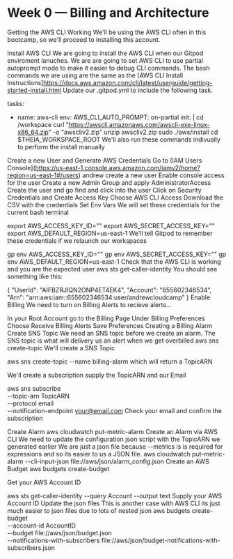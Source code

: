 # Week 0 — Billing and Architecture

Getting the AWS CLI Working
We'll be using the AWS CLI often in this bootcamp, so we'll proceed to installing this account.

Install AWS CLI
We are going to install the AWS CLI when our Gitpod enviroment lanuches.
We are are going to set AWS CLI to use partial autoprompt mode to make it easier to debug CLI commands.
The bash commands we are using are the same as the [AWS CLI Install Instructions]https://docs.aws.amazon.com/cli/latest/userguide/getting-started-install.html
Update our .gitpod.yml to include the following task.

tasks:
  - name: aws-cli
    env:
      AWS_CLI_AUTO_PROMPT: on-partial
    init: |
      cd /workspace
      curl "https://awscli.amazonaws.com/awscli-exe-linux-x86_64.zip" -o "awscliv2.zip"
      unzip awscliv2.zip
      sudo ./aws/install
      cd $THEIA_WORKSPACE_ROOT
We'll also run these commands indivually to perform the install manually

Create a new User and Generate AWS Credentials
Go to (IAM Users Console](https://us-east-1.console.aws.amazon.com/iamv2/home?region=us-east-1#/users) andrew create a new user
Enable console access for the user
Create a new Admin Group and apply AdministratorAccess
Create the user and go find and click into the user
Click on Security Credentials and Create Access Key
Choose AWS CLI Access
Download the CSV with the credentials
Set Env Vars
We will set these credentials for the current bash terminal

export AWS_ACCESS_KEY_ID=""
export AWS_SECRET_ACCESS_KEY=""
export AWS_DEFAULT_REGION=us-east-1
We'll tell Gitpod to remember these credentials if we relaunch our workspaces

gp env AWS_ACCESS_KEY_ID=""
gp env AWS_SECRET_ACCESS_KEY=""
gp env AWS_DEFAULT_REGION=us-east-1
Check that the AWS CLI is working and you are the expected user
aws sts get-caller-identity
You should see something like this:

{
    "UserId": "AIFBZRJIQN2ONP4ET4EK4",
    "Account": "655602346534",
    "Arn": "arn:aws:iam::655602346534:user/andrewcloudcamp"
}
Enable Billing
We need to turn on Billing Alerts to recieve alerts...

In your Root Account go to the Billing Page
Under Billing Preferences Choose Receive Billing Alerts
Save Preferences
Creating a Billing Alarm
Create SNS Topic
We need an SNS topic before we create an alarm.
The SNS topic is what will delivery us an alert when we get overbilled
aws sns create-topic
We'll create a SNS Topic

aws sns create-topic --name billing-alarm
which will return a TopicARN

We'll create a subscription supply the TopicARN and our Email

aws sns subscribe \
    --topic-arn TopicARN \
    --protocol email \
    --notification-endpoint your@email.com
Check your email and confirm the subscription

Create Alarm
aws cloudwatch put-metric-alarm
Create an Alarm via AWS CLI
We need to update the configuration json script with the TopicARN we generated earlier
We are just a json file because --metrics is is required for expressions and so its easier to us a JSON file.
aws cloudwatch put-metric-alarm --cli-input-json file://aws/json/alarm_config.json
Create an AWS Budget
aws budgets create-budget

Get your AWS Account ID

aws sts get-caller-identity --query Account --output text
Supply your AWS Account ID
Update the json files
This is another case with AWS CLI its just much easier to json files due to lots of nested json
aws budgets create-budget \
    --account-id AccountID \
    --budget file://aws/json/budget.json \
    --notifications-with-subscribers file://aws/json/budget-notifications-with-subscribers.json
